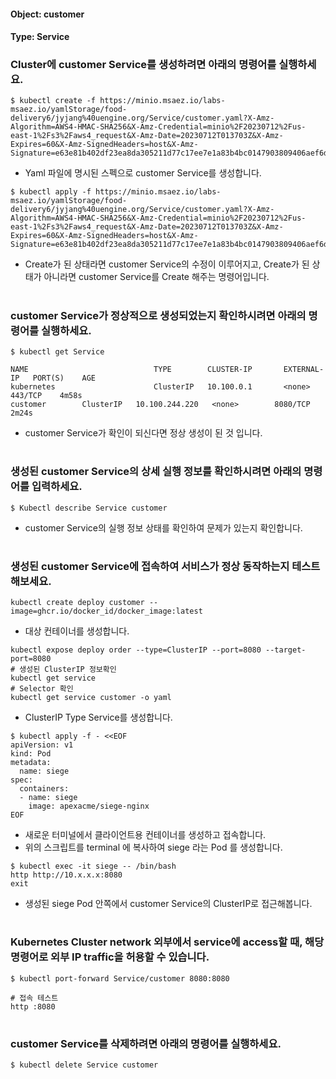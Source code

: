 
#### Object: customer
#### Type: Service

### Cluster에 customer Service를 생성하려면 아래의 명령어를 실행하세요.

```
$ kubectl create -f https://minio.msaez.io/labs-msaez.io/yamlStorage/food-delivery6/jyjang%40uengine.org/Service/customer.yaml?X-Amz-Algorithm=AWS4-HMAC-SHA256&X-Amz-Credential=minio%2F20230712%2Fus-east-1%2Fs3%2Faws4_request&X-Amz-Date=20230712T013703Z&X-Amz-Expires=60&X-Amz-SignedHeaders=host&X-Amz-Signature=e63e81b402df23ea8da305211d77c17ee7e1a83b4bc0147903809406aef6d880
```
- Yaml 파일에 명시된 스펙으로 customer Service를 생성합니다.  

```
$ kubectl apply -f https://minio.msaez.io/labs-msaez.io/yamlStorage/food-delivery6/jyjang%40uengine.org/Service/customer.yaml?X-Amz-Algorithm=AWS4-HMAC-SHA256&X-Amz-Credential=minio%2F20230712%2Fus-east-1%2Fs3%2Faws4_request&X-Amz-Date=20230712T013703Z&X-Amz-Expires=60&X-Amz-SignedHeaders=host&X-Amz-Signature=e63e81b402df23ea8da305211d77c17ee7e1a83b4bc0147903809406aef6d880
```
- Create가 된 상태라면 customer Service의 수정이 이루어지고, Create가 된 상태가 아니라면 customer Service를 Create 해주는 명령어입니다.
#

### customer Service가 정상적으로 생성되었는지 확인하시려면 아래의 명령어를 실행하세요.

```
$ kubectl get Service

NAME                            TYPE        CLUSTER-IP       EXTERNAL-IP   PORT(S)    AGE
kubernetes                      ClusterIP   10.100.0.1       <none>        443/TCP    4m58s
customer        ClusterIP   10.100.244.220   <none>        8080/TCP   2m24s

```
- customer Service가 확인이 되신다면 정상 생성이 된 것 입니다.
#

### 생성된 customer Service의 상세 실행 정보를 확인하시려면 아래의 명령어를 입력하세요.

```
$ Kubectl describe Service customer
```
- customer Service의 실행 정보 상태를 확인하여 문제가 있는지 확인합니다.
#

### 생성된 customer Service에 접속하여 서비스가 정상 동작하는지 테스트 해보세요.

```
kubectl create deploy customer --image=ghcr.io/docker_id/docker_image:latest
```
- 대상 컨테이너를 생성합니다.  

```
kubectl expose deploy order --type=ClusterIP --port=8080 --target-port=8080
# 생성된 ClusterIP 정보확인
kubectl get service 
# Selector 확인
kubectl get service customer -o yaml
```
- ClusterIP Type Service를 생성합니다.

```
$ kubectl apply -f - <<EOF
apiVersion: v1
kind: Pod
metadata:
  name: siege
spec:
  containers:
  - name: siege
    image: apexacme/siege-nginx
EOF
```
- 새로운 터미널에서 클라이언트용 컨테이너를 생성하고 접속합니다.
- 위의 스크립트를 terminal 에 복사하여 siege 라는 Pod 를 생성합니다.  

```
$ kubectl exec -it siege -- /bin/bash
http http://10.x.x.x:8080
exit
```
- 생성된 siege Pod 안쪽에서 customer Service의 ClusterIP로 접근해봅니다.
#

### Kubernetes Cluster network 외부에서 service에 access할 때, 해당 명령어로 외부 IP traffic을 허용할 수 있습니다.

```
$ kubectl port-forward Service/customer 8080:8080

# 접속 테스트
http :8080
```
#

### customer Service를 삭제하려면 아래의 명령어를 실행하세요.

```
$ kubectl delete Service customer
```
#

